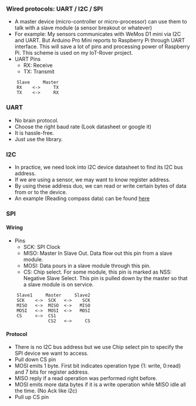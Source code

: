### Wired protocols: UART / I2C / SPI
* A master device (micro-controller or micro-processor) can use them to talk with a slave module (a sensor breakout or whatever)
* For example: My sensors communicates with WeMos D1 mini via I2C and UART. But Arduino Pro Mini reports to Raspberry Pi through UART interface. This will save a lot of pins and processing power of Raspberry Pi. This scheme is used on my IoT-Rover project.
* UART Pins
  * RX: Receive
  * TX: Transmit
```
    Slave     Master
    RX    <->     TX
    TX    <->     RX
```
### UART
* No brain protocol.
* Choose the right baud rate (Look datasheet or google it)
* It is hassle-free.
* Just use the library.
### I2C
* In practice, we need look into I2C device datasheet to find its I2C bus address.
* If we are using a sensor, we may want to know register address.
* By using these address duo, we can read or write certain bytes of data from or to the device.
* An example (Reading compass data) can be found [here]()
### SPI
#### Wiring
* Pins
  * SCK: SPI Clock
  * MISO: Master In Slave Out. Data flow out this pin from a slave module.
  * MOSI: Data pours in a slave module through this pin.
  * CS: Chip select. For some module, this pin is marked as NSS: Negative Slave Select. This pin is pulled down by the master so that a slave module is on service.
```
    Slave1     Master     Slave2
    SCK    <->  SCK   <->    SCK
    MISO   <->  MISO  <->   MISO
    MOSI   <->  MOSI  <->   MOSI
    CS     <->  CS1
                CS2   <->     CS
```
#### Protocol
* There is no I2C bus address but we use Chip select pin to specify the SPI device we want to access.
* Pull down CS pin
* MOSI emits 1 byte. First bit indicates operation type {1: write, 0:read} and 7 bits for register address.
* MISO reply if a read operation was performed right before.
* MOSI emits more data bytes if it is a write operation while MISO idle all the time. (No Ack like i2c)
* Pull up CS pin
